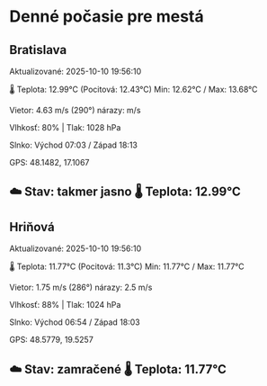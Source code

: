 ﻿# Denné počasie pre mestá

## Bratislava
Aktualizované: 2025-10-10 19:56:10

🌡️ Teplota: 12.99°C 
(Pocitová: 12.43°C)
Min: 12.62°C / Max: 13.68°C

Vietor: 4.63 m/s    (290°) 
nárazy:  m/s

Vlhkosť: 80% | Tlak: 1028 hPa

Slnko: Východ 07:03 / Západ 18:13

GPS: 48.1482, 17.1067

☁️ Stav: takmer jasno        🌡️ Teplota: 12.99°C
---

## Hriňová
Aktualizované: 2025-10-10 19:56:10

🌡️ Teplota: 11.77°C 
(Pocitová: 11.3°C)
Min: 11.77°C / Max: 11.77°C

Vietor: 1.75 m/s (286°)
nárazy: 2.5 m/s

Vlhkosť: 88% | Tlak: 1024 hPa

Slnko: Východ 06:54 / Západ 18:03

GPS: 48.5779, 19.5257

☁️ Stav: zamračené        🌡️ Teplota: 11.77°C
---
